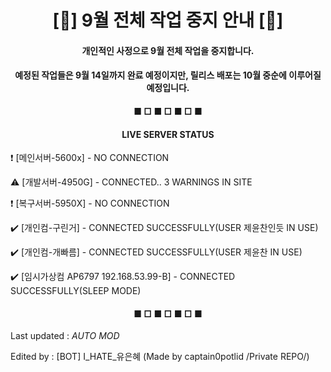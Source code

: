 <h1 align="center">[🛑] 9월 전체 작업 중지 안내 [🛑]</h1>

<h4 align="center">개인적인 사정으로 9월 전체 작업을 중지합니다.</h4>

<h4 align="center">예정된 작업들은 9월 14일까지 완료 예정이지만, 릴리스 배포는 10월 중순에 이루어질 예정입니다.</h4>

<h4 align="center">■ □ ■ □ ■ □ ■</h4>

<h4 align="center">LIVE SERVER STATUS</h4>

❗ [메인서버-5600x] - NO CONNECTION

⚠️ [개발서버-4950G] - CONNECTED.. 3 WARNINGS IN SITE

❗ [복구서버-5950X] - NO CONNECTION

✔️ [개인컴-구린거] - CONNECTED SUCCESSFULLY(USER 제윤찬인듯 IN USE)

✔️ [개인컴-개빠름] - CONNECTED SUCCESSFULLY(USER 제윤찬 IN USE)

✔️ [임시가상컴 AP6797 192.168.53.99-B] - CONNECTED SUCCESSFULLY(SLEEP MODE)


<h4 align="center">■ □ ■ □ ■ □ ■</h4>

<h8 align="right">Last updated : *AUTO MOD*</h8>

<h8 align="right">Edited by : [BOT] I_HATE_유은혜 (Made by captain0potlid /Private REPO/)</h8>
 
